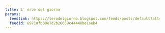 ```yaml
---
title: L' eroe del giorno
params:
  feedlink: https://lerodelgiorno.blogspot.com/feeds/posts/default?alt=rss
  feedid: 69718fb39e7d2b26659c44448be1aeb4
---
```

